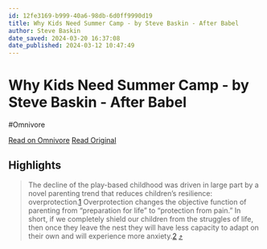 ```yaml
---
id: 12fe3169-b999-40a6-98db-6d0ff9990d19
title: Why Kids Need Summer Camp - by Steve Baskin - After Babel
author: Steve Baskin
date_saved: 2024-03-20 16:37:08
date_published: 2024-03-12 10:47:49
---
```


# Why Kids Need Summer Camp - by Steve Baskin - After Babel
#Omnivore

[Read on Omnivore](https://omnivore.app/me/why-kids-need-summer-camp-by-steve-baskin-after-babel-18e5d94fa72)
[Read Original](https://www.afterbabel.com/p/why-kids-need-summer-camp?triedRedirect=true)

## Highlights

> The decline of the play-based childhood was driven in large part by a novel parenting trend that reduces children’s resilience: overprotection.[1](https://www.afterbabel.com/p/why-kids-need-summer-camp?utm%5Fsource=multiple-personal-recommendations-email&utm%5Fmedium=email&triedRedirect=true#footnote-1-142546197) Overprotection changes the objective function of parenting from “preparation for life” to “protection from pain.” In short, if we completely shield our children from the struggles of life, then once they leave the nest they will have less capacity to adapt on their own and will experience more anxiety.[2](https://www.afterbabel.com/p/why-kids-need-summer-camp?utm%5Fsource=multiple-personal-recommendations-email&utm%5Fmedium=email&triedRedirect=true#footnote-2-142546197) [⤴️](https://omnivore.app/me/why-kids-need-summer-camp-by-steve-baskin-after-babel-18e5d94fa72#437a882f-cfd7-496e-a74c-2c267a5f4e02) 

